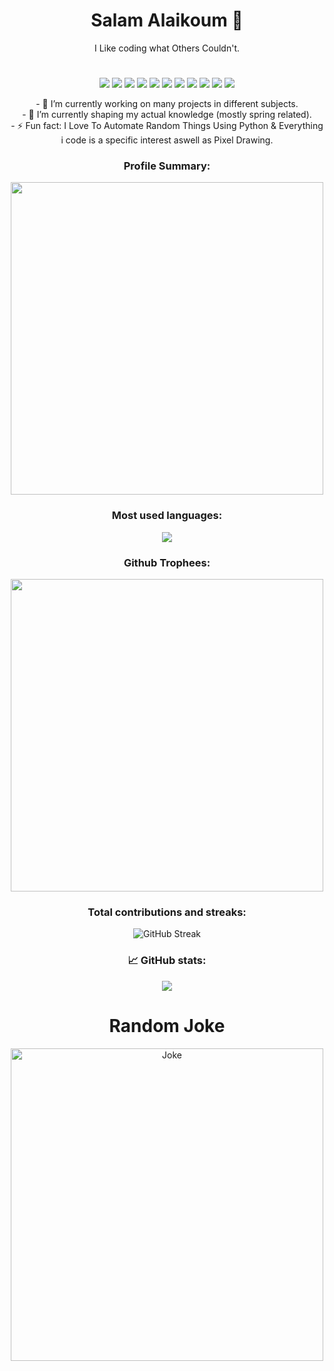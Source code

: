 <h1 align="center">Salam Alaikoum 👋</h1>

<p align="center">I Like coding what Others Couldn't.</p>
<h1 align="center"> </h1>
<div align="center">
  <img src="https://img.shields.io/badge/Linux-FCC624?style=for-the-badge&logo=linux&logoColor=blackgit a">
  <img src="https://img.shields.io/badge/Python-3776AB?style=for-the-badge&logo=python&logoColor=white">
  <img src="https://img.shields.io/badge/HTML5-E34F26?style=for-the-badge&logo=html5&logoColor=white">
  <img src="https://img.shields.io/badge/CSS3-1572B6?style=for-the-badge&logo=css3&logoColor=white" >
  <img src="https://img.shields.io/badge/bootstrap-%238511FA.svg?style=for-the-badge&logo=bootstrap&logoColor=white"/>
  <img src="https://img.shields.io/badge/JavaScript-F7DF1E?style=for-the-badge&logo=javascript&logoColor=black" >
  <img src="https://img.shields.io/badge/node.js-6DA55F?style=for-the-badge&logo=node.js&logoColor=white"/>
  <img src="https://img.shields.io/badge/react-%2320232a.svg?style=for-the-badge&logo=react&logoColor=%2361DAFB"/>
  <img src="https://img.shields.io/badge/Java-ED8B00?style=for-the-badge&logo=java&logoColor=white">
  <img src="https://img.shields.io/badge/PHP-777BB4?style=for-the-badge&logo=php&logoColor=white">
  <img src="https://img.shields.io/badge/mysql-%2300f.svg?&style=for-the-badge&logo=mysql&logoColor=white">
</div>

<p align = "center">
- 🔭 I’m currently working on many projects in different subjects. <br/>
- 🌱 I’m currently shaping my actual knowledge (mostly spring related). <br/>
- ⚡ Fun fact: I Love To Automate Random Things Using Python & Everything i code is a specific interest aswell as Pixel Drawing.<br/>
</p>

<h3 align="center">Profile Summary: </h3>
    <p align="center">
        <img width="500" src="https://github-profile-summary-cards.vercel.app/api/cards/profile-details?username=zakariab0&theme=onedark">
    </p>

<h3 align="center">Most used languages: </h3>
    <p align = "center">
        <img src="https://github-readme-stats.vercel.app/api/top-langs/?username=zakariab0&layout=compact&theme=monokai"/>
    </p>


<h3 align="center">Github Trophees: </h3>
    <p align="center">
        <img width="500" src="https://github-profile-trophy.vercel.app/?username=zakariab0&theme=onedark">
    </p>

<h3 align="center">Total contributions and streaks: </h3>
    <p align = "center">
        <img src="https://streak-stats.demolab.com?user=zakariab0&theme=onedark" alt="GitHub Streak" style="text-align: center"/>
    </p>

<h3 align="center">📈 GitHub stats: </h3>
    <p align = "center">
        <img src="https://github-readme-stats.vercel.app/api?username=zakariab0&show_icons=true&theme=monokai&rank_icon=github"/>
    </p>


<h1 align="center"> Random Joke</h1>
    <p align="center">
        <img width="500" src="https://readme-jokes.vercel.app/api?hideBorder" alt="Joke">
    </p>